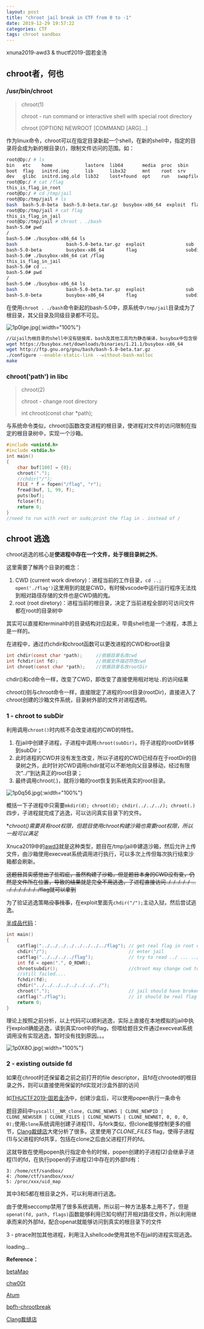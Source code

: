 ```yaml
---
layout: post
title: "chroot jail break in CTF from 0 to -1"
date: 2019-12-29 19:57:22
categories: CTF
tags: chroot sandbox
---
```


xnuna2019-awd3 & thuctf2019-固若金汤

## chroot者，何也

### /usr/bin/chroot

> chroot(1) 
>
> chroot - run command or interactive shell with special root directory 
>
> chroot [OPTION] NEWROOT [COMMAND [ARG]…]

作为linux命令，chroot可以在指定目录新起一个shell，在新的shell中，指定的目录将会成为新的根目录(/)，限制文件访问的范围。如：

```bash
root@Dp:/ # ls
bin   etc    home            lastore  lib64       media  proc  sbin      sys  var
boot  flag   initrd.img      lib      libx32      mnt    root  srv       tmp  vmlinuz
dev   glibc  initrd.img.old  lib32    lost+found  opt    run   swapfile  usr  vmlinuz.old
root@Dp:/ # cat /flag
this_is_flag_in_root
root@Dp:/ # cd /tmp/jail 
root@Dp:/tmp/jail # ls
bash  bash-5.0-beta  bash-5.0-beta.tar.gz  busybox-x86_64  exploit  flag  sub  subdir
root@Dp:/tmp/jail # cat flag
this_is_flag_in_jail
root@Dp:/tmp/jail # chroot . ./bash
bash-5.0# pwd
/
bash-5.0# ./busybox-x86_64 ls
bash                  bash-5.0-beta.tar.gz  exploit               sub
bash-5.0-beta         busybox-x86_64        flag                  subdir
bash-5.0# ./busybox-x86_64 cat /flag
this_is_flag_in_jail
bash-5.0# cd ..
bash-5.0# pwd
/
bash-5.0# ./busybox-x86_64 ls
bash                  bash-5.0-beta.tar.gz  exploit               sub
bash-5.0-beta         busybox-x86_64        flag                  subdir
```

在使用```chroot . ./bash```命令新起的bash-5.0中，原系统中```/tmp/jail```目录成为了根目录，其父目录及同级目录都不可见。

![1p0lge.jpg](https://s2.ax1x.com/2020/01/18/1p0lge.jpg){:width="100%"}

```bash
//以jail为根目录的shell中没有链接库，bash及其他工具均为静态编译，busybox中包含很多常用工具命令
wget https://busybox.net/downloads/binaries/1.21.1/busybox-x86_64
wget http://ftp.gnu.org/gnu/bash/bash-5.0-beta.tar.gz
./configure --enable-static-link --without-bash-malloc
make
```

### chroot('path') in libc

> chroot(2) 
>
> chroot - change root directory
>
> int chroot(const char *path);

与系统命令类似，chroot()函数改变进程的根目录，使进程对文件的访问限制在指定的根目录树中，实现一个沙箱。

```c
#include <unistd.h>
#include <stdio.h>
int main()
{
    char buf[100] = {0};
    chroot(".");
    //chdir("/");
    FILE * f = fopen("/flag", "r");
    fread(buf, 1, 99, f);
    puts(buf);
    fclose(f);
    return 0;
}
//need to run with root or sudo;print the flag in . instead of / 
```

## chroot 逃逸

chroot逃逸的核心是**使进程中存在一个文件，处于根目录树之外**。

这里需要了解两个目录的概念：

1. CWD (current work diretory)：进程当前的工作目录，```cd ..; open('./flag')```这里用到的就是CWD，有时候vscode中运行运行程序无法找到相对路径存储的文件也是CWD搞的鬼。
2. root (root diretory)：进程当前的根目录，决定了当前进程全部的可访问文件都在root的目录树中

其实可以直接和terminal中的目录结构对应起来，毕竟shell也是一个进程，本质上是一样的。

在进程中，通过(f)chdir和chroot函数可以更改进程的CWD和root目录

```c
int chdir(const char *path);     //依据目录名改cwd
int fchdir(int fd);              //依据文件描述符改cwd
int chroot(const char *path);    //依据目录名改rootDir
```

chdir()和cd命令一样，改变了CWD，即改变了直接使用相对地址```.```的访问结果

chroot()则与chroot命令一样，直接限定了进程的root目录(rootDir)，直接进入了chroot创建的沙箱文件系统，目录树外部的文件对进程透明。

### 1 - chroot to subDir 

利用调用```chroot()```时内核不会改变进程的CWD的特性。

1. 在jail中创建子进程，子进程中调用```chroot(subDir)```，将子进程的rootDir转移到subDir；
2. 此时进程的CWD并没有发生改变，所以子进程的CWD已经存在于rootDir的目录树之外，此时针对CWD调用chdir就可以不断地向父目录移动，经过有限次“../”到达真正的root目录；
3. 最终调用chroot(.)，就将沙箱的root恢复到系统真实的root目录。

![1p0q56.jpg](https://s2.ax1x.com/2020/01/18/1p0q56.jpg){:width="100%"}

概括一下子进程中只需要```mkdir(d); chroot(d); chdir(../../../); chroot(.)```四步，子进程就完成了逃逸，可以访问真实目录下的文件。

**chroot()需要具有root权限，但题目使用chroot构建沙箱也需要root权限，所以一般可以满足*

Xnuca2019中的[awd3](<https://github.com/JX-Zhang98/MyStudy/tree/master/others/xnuca2019-chroot>)就是这种类型，题目在/tmp/jail中建造沙箱，然后允许上传文件，由沙箱使用execveat系统调用进行执行，可以多次上传但每次执行结束沙箱都会刷新。

~~这题目其实感觉出了些瑕疵，虽然构建了沙箱，但是题目本身的CWD没有变，仍然是文件所在位置，导致的结果就是完全不用逃逸，子进程直接访问../../../../../ ... ../../../../../../../flag就可以拿到~~

为了验证逃逸策略~~没事找事~~，在exploit里面先```chdir("/");```主动入狱，然后尝试逃逸。

[半成品代码](<https://github.com/JX-Zhang98/MyStudy/blob/master/others/xnuca2019-chroot/exploit.c>)：

```c
int main()
{
    catflag("../../../../../../../../flag"); // get real flag in root directly
    chdir("/");                              // enter jail
    catflag("../../../../flag");             // try to read ../ ... ../flag in root2
    int fd = open(".", O_RDWR);
    chrootsubdir();                          //chroot may change cwd to chrooted
    //still failed....
    fchdir(fd);
    chdir("../../../../../../../../");
    chroot(".");                             // jail should have broken
    catflag("./flag");                       // it should be real flag
    return 0;
}
```

理论上按照之前分析，以上代码可以顺利逃逸，实际上直接在本地模拟的jail中执行exploit确能逃逸，读到真实root中的flag，但喂给题目文件通过execveat系统调用没有实现逃逸，暂时没有找到原因。。。

![1p0X8O.jpg](https://s2.ax1x.com/2020/01/18/1p0X8O.jpg){:width="100%"}

### 2 - existing outside fd

如果在chroot时还保留着之前之前打开的file descriptor，且fd在chrooted的根目录之外，则可以直接使用保留的fd实现对沙盒外部的访问

如[THUCTF2019-固若金汤](<https://github.com/JX-Zhang98/MyStudy/tree/master/others/THUCTF2019-impregnable>)中，创建沙盒后，可以使用popen执行一条命令

题目源码中```syscall(__NR_clone, CLONE_NEWNS | CLONE_NEWPID | CLONE_NEWUSER | CLONE_FILES | CLONE_NEWUTS | CLONE_NEWNET, 0, 0, 0, 0);```使用```clone```系统调用创建子进程(1)，与fork类似，但clone能够控制更多的细节，[Clang裁缝店](<https://xuanxuanblingbling.github.io/ctf/pwn/2019/10/15/sandbox/>)大佬分析了很多。这里使用了*CLONE_FILES* flag，使得子进程(1)与父进程的fd共享，包括在clone之后由父进程打开的fd。

这就导致在使用popen执行指定命令的时候，popen创建的子进程(2)会继承子进程(1)的fd，在执行popen的子进程(2)中存在的外部fd有：

```
3: /home/ctf/sandbox/
4: /home/ctf/sandbox/xxx/
5: /proc/xxx/uid_map
```

其中3和5都在根目录之外，可以利用进行逃逸。

由于使用seccomp禁用了很多系统调用，所以前一种方法基本上用不了，但是```openat(fd, path, flags)```函数能够利用已知句柄打开相对路径文件，所以利用继承而来的外部fd，配合openat就能够访问到真实的根目录下的文件

3 - ptrace附加其他进程，利用注入shellcode使用其他不在jail的进程实现逃逸。

loading...

**Reference：**

[betaMao](https://blog.betamao.me/2019/01/31/Linux%E6%B2%99%E7%AE%B1%E4%B9%8Bchroot%E4%B8%8Erbash/)

[chw00t](https://github.com/earthquake/chw00t/blob/master/Presentations/Balazs_Bucsay_Hacktivity2015_chw00t.pdf)

[Atum](http://atum.li/2017/04/25/linuxsandbox/)

[bpfh-chrootbreak](https://web.archive.org/web/20160127150916/http://www.bpfh.net/simes/computing/chroot-break.html)

[Clang裁缝店](<https://xuanxuanblingbling.github.io/ctf/pwn/2019/10/15/sandbox/>)

